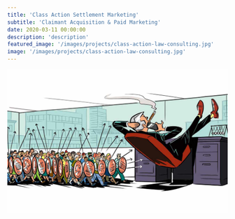 ```yaml
---
title: 'Class Action Settlement Marketing'
subtitle: 'Claimant Acquisition & Paid Marketing'
date: 2020-03-11 00:00:00
description: 'description'
featured_image: '/images/projects/class-action-law-consulting.jpg'
image: '/images/projects/class-action-law-consulting.jpg'
---
```


![](/images/projects/class-action-law-consulting.jpg)
